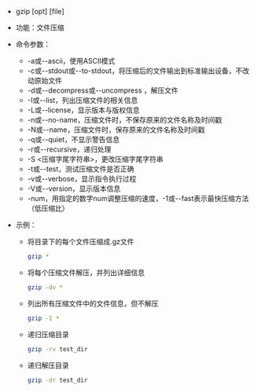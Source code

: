 - gzip [opt] [file]

- 功能：文件压缩

- 命令参数：

  - -a或--ascii，使用ASCII模式
  - -c或--stdout或--to-stdout，将压缩后的文件输出到标准输出设备，不改动原始文件
  - -d或--decompress或--uncompress ，解压文件
  - -I或--list，列出压缩文件的相关信息
  - -L或--license，显示版本与版权信息
  - -n或--no-name，压缩文件时，不保存原来的文件名称及时间戳
  - -N或--name，压缩文件时，保存原来的文件名称及时间戳
  - -q或--quiet，不显示警告信息
  - -r或--recursive，递归处理
  - -S <压缩字尾字符串>，更改压缩字尾字符串
  - -t或--test，测试压缩文件是否正确
  - -v或--verbose，显示指令执行过程
  - -V或--version，显示版本信息
  - -num，用指定的数字num调整压缩的速度，-1或--fast表示最快压缩方法（低压缩比）

- 示例：

  - 将目录下的每个文件压缩成.gz文件

    ```bash
    gzip *
    ```

  - 将每个压缩文件解压，并列出详细信息

    ```bash
    gzip -dv *
    ```

  - 列出所有压缩文件中的文件信息，但不解压

    ```bash
    gzip -I *
    ```

  - 递归压缩目录

    ```bash
    gzip -rv test_dir
    ```

  - 递归解压目录

    ```bash
    gzip -dr test_dir
    ```

    
